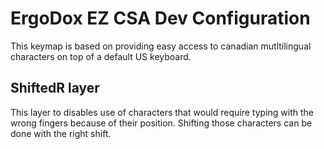 # ErgoDox EZ CSA Dev Configuration

This keymap is based on providing easy access to canadian mutltilingual characters on top of a default US keyboard.

## ShiftedR layer
This layer to disables use of characters that would require typing with the wrong fingers because of their position. Shifting those characters
can be done with the right shift.

